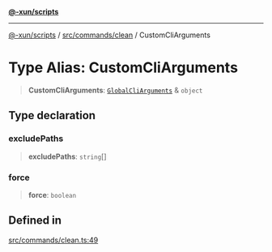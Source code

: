 [**@-xun/scripts**](../../../../README.md)

***

[@-xun/scripts](../../../../README.md) / [src/commands/clean](../README.md) / CustomCliArguments

# Type Alias: CustomCliArguments

> **CustomCliArguments**: [`GlobalCliArguments`](../../../configure/type-aliases/GlobalCliArguments.md) & `object`

## Type declaration

### excludePaths

> **excludePaths**: `string`[]

### force

> **force**: `boolean`

## Defined in

[src/commands/clean.ts:49](https://github.com/Xunnamius/xscripts/blob/cfe28e3d801ec1b719b0dedbda4e9f63d7924b77/src/commands/clean.ts#L49)
